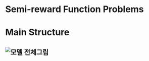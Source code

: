 # Semi-reward Function Problems
# Main Structure
![모델 전체그림](https://github.com/Dong-geonLEE/Semi-reward-Function-Problems/assets/72936961/80d230dd-bbb5-409e-b64e-773207996a6b)
--------------------------------------
